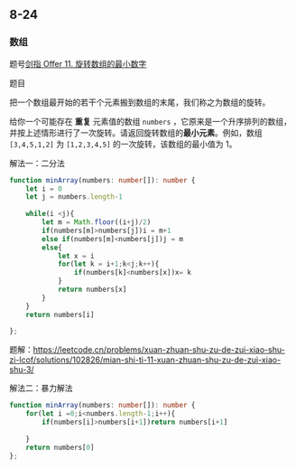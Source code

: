 ## 8-24

### 数组

题号[剑指 Offer 11. 旋转数组的最小数字](https://leetcode.cn/problems/xuan-zhuan-shu-zu-de-zui-xiao-shu-zi-lcof/)

题目 

把一个数组最开始的若干个元素搬到数组的末尾，我们称之为数组的旋转。

给你一个可能存在 **重复** 元素值的数组 `numbers` ，它原来是一个升序排列的数组，并按上述情形进行了一次旋转。请返回旋转数组的**最小元素**。例如，数组 `[3,4,5,1,2]` 为 `[1,2,3,4,5]` 的一次旋转，该数组的最小值为 1。 



解法一：二分法

```typescript
function minArray(numbers: number[]): number {
    let i = 0
    let j = numbers.length-1
    
    while(i <j){
        let m = Math.floor((i+j)/2)
        if(numbers[m]>numbers[j])i = m+1
        else if(numbers[m]<numbers[j])j = m
        else{
            let x = i
            for(let k = i+1;k<j;k++){
                if(numbers[k]<numbers[x])x= k
            }
            return numbers[x]
        }
    }
    return numbers[i]
    
};
```

题解：https://leetcode.cn/problems/xuan-zhuan-shu-zu-de-zui-xiao-shu-zi-lcof/solutions/102826/mian-shi-ti-11-xuan-zhuan-shu-zu-de-zui-xiao-shu-3/



解法二：暴力解法

```typescript
function minArray(numbers: number[]): number {
    for(let i =0;i<numbers.length-1;i++){
        if(numbers[i]>numbers[i+1])return numbers[i+1]
        
    }
    return numbers[0]
};
```

